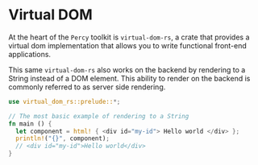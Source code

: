 # Virtual DOM

At the heart of the `Percy` toolkit is `virtual-dom-rs`, a crate that provides a virtual dom
implementation that allows you to write functional front-end applications.

This same `virtual-dom-rs` also works on the backend by rendering to a String instead of a DOM element.
This ability to render on the backend is commonly referred to as server side rendering.

```rust
use virtual_dom_rs::prelude::*;

// The most basic example of rendering to a String
fn main () {
  let component = html! { <div id="my-id"> Hello world </div> };
  println!("{}", component);
  // <div id="my-id">Hello world</div>
}
```
